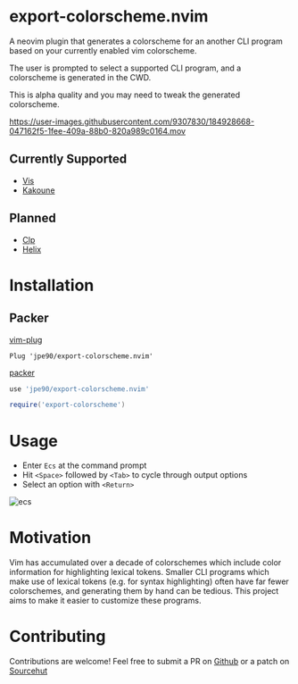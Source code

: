 # export-colorscheme.nvim

A neovim plugin that generates a colorscheme for an another CLI program based on your currently enabled vim colorscheme.

The user is prompted to select a supported CLI program, and a colorscheme is generated in the CWD.

This is alpha quality and you may need to tweak the generated colorscheme.

https://user-images.githubusercontent.com/9307830/184928668-047162f5-1fee-409a-88b0-820a989c0164.mov

## Currently Supported 

- [Vis](https://github.com/martanne/vis)
- [Kakoune](https://github.com/mawww/kakoune)

## Planned

- [Clp](https://github.com/jpe90/clp)
- [Helix](https://helix-editor.com/)

# Installation

## Packer

[vim-plug](https://github.com/junegunn/vim-plug)

```vim
Plug 'jpe90/export-colorscheme.nvim'
```

[packer](https://github.com/wbthomason/packer.nvim)

```lua
use 'jpe90/export-colorscheme.nvim'

require('export-colorscheme')
```

# Usage

- Enter `Ecs` at the command prompt
- Hit `<Space>` followed by `<Tab>` to cycle through output options
- Select an option with `<Return>`

![ecs](https://user-images.githubusercontent.com/9307830/184863386-5c39403a-b45c-4647-91c5-1fd1e27425e8.png)

# Motivation

Vim has accumulated over a decade of colorschemes which include color information for highlighting lexical tokens. Smaller CLI programs which make use of lexical tokens (e.g. for syntax highlighting) often have far fewer colorschemes, and generating them by hand can be tedious. This project aims to make it easier to customize these programs.

# Contributing

Contributions are welcome! Feel free to submit a PR on [Github](https://github.com/jpe90/export-colorscheme.nvim) or a patch on [Sourcehut](https://git.sr.ht/~eskin/export-colortheme.nvim)
